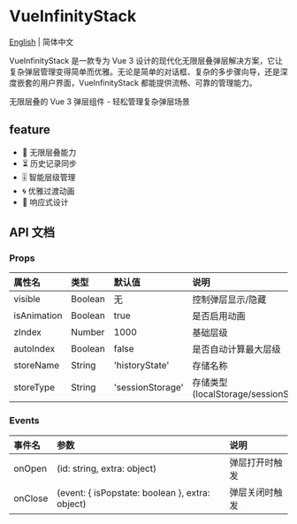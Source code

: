 # VueInfinityStack

[English](../README.md) | 简体中文 


VueInfinityStack 是一款专为 Vue 3 设计的现代化无限层叠弹层解决方案，它让复杂弹层管理变得简单而优雅。无论是简单的对话框、复杂的多步骤向导，还是深度嵌套的用户界面，VueInfinityStack 都能提供流畅、可靠的管理能力。

无限层叠的 Vue 3 弹层组件 - 轻松管理复杂弹层场景


## feature

- 🌌 无限层叠能力
- ⏳ 历史记录同步
- 🎚️ 智能层级管理
- 🌀 优雅过渡动画
- 📱 响应式设计

## API 文档

### Props
|属性名|	类型|	默认值|	说明|
|:-----|:-----|:-----|:-----|
|visible|	Boolean|	无|	控制弹层显示/隐藏|
|isAnimation|	Boolean|	true|	是否启用动画|
|zIndex|	Number|	1000|	基础层级|
|autoIndex|	Boolean|	false|	是否自动计算最大层级|
|storeName|	String|	'historyState'|	存储名称|
|storeType|	String|	'sessionStorage'|	存储类型 (localStorage/sessionStorage)|

### Events

|事件名|	参数|	说明|
|:-----|:-----|:-----|
|onOpen|	(id: string, extra: object)	|弹层打开时触发|
|onClose|	(event: { isPopstate: boolean }, extra: object)	|弹层关闭时触发|
